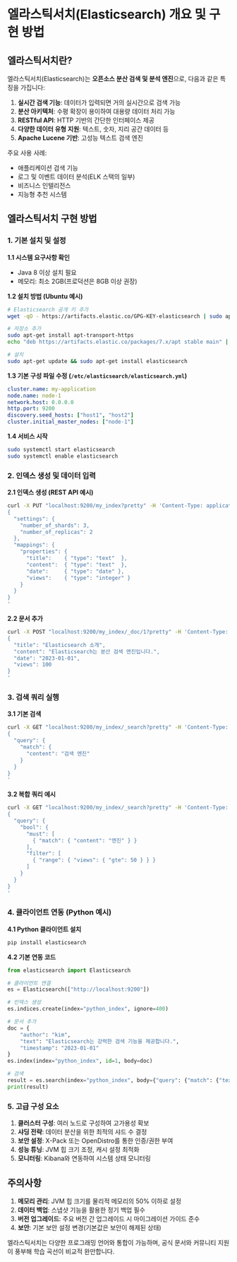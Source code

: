 # 엘라스틱서치(Elasticsearch) 개요 및 구현 방법

## 엘라스틱서치란?

엘라스틱서치(Elasticsearch)는 **오픈소스 분산 검색 및 분석 엔진**으로, 다음과 같은 특징을 가집니다:

1. **실시간 검색 기능**: 데이터가 입력되면 거의 실시간으로 검색 가능
2. **분산 아키텍처**: 수평 확장이 용이하여 대용량 데이터 처리 가능
3. **RESTful API**: HTTP 기반의 간단한 인터페이스 제공
4. **다양한 데이터 유형 지원**: 텍스트, 숫자, 지리 공간 데이터 등
5. **Apache Lucene 기반**: 고성능 텍스트 검색 엔진

주요 사용 사례:
- 애플리케이션 검색 기능
- 로그 및 이벤트 데이터 분석(ELK 스택의 일부)
- 비즈니스 인텔리전스
- 지능형 추천 시스템

## 엘라스틱서치 구현 방법

### 1. 기본 설치 및 설정

**1.1 시스템 요구사항 확인**
- Java 8 이상 설치 필요
- 메모리: 최소 2GB(프로덕션은 8GB 이상 권장)

**1.2 설치 방법 (Ubuntu 예시)**
```bash
# Elasticsearch 공개 키 추가
wget -qO - https://artifacts.elastic.co/GPG-KEY-elasticsearch | sudo apt-key add -

# 저장소 추가
sudo apt-get install apt-transport-https
echo "deb https://artifacts.elastic.co/packages/7.x/apt stable main" | sudo tee -a /etc/apt/sources.list.d/elastic-7.x.list

# 설치
sudo apt-get update && sudo apt-get install elasticsearch
```

**1.3 기본 구성 파일 수정 (`/etc/elasticsearch/elasticsearch.yml`)**
```yaml
cluster.name: my-application
node.name: node-1
network.host: 0.0.0.0
http.port: 9200
discovery.seed_hosts: ["host1", "host2"]
cluster.initial_master_nodes: ["node-1"]
```

**1.4 서비스 시작**
```bash
sudo systemctl start elasticsearch
sudo systemctl enable elasticsearch
```

### 2. 인덱스 생성 및 데이터 입력

**2.1 인덱스 생성 (REST API 예시)**
```bash
curl -X PUT "localhost:9200/my_index?pretty" -H 'Content-Type: application/json' -d'
{
  "settings": {
    "number_of_shards": 3,
    "number_of_replicas": 2
  },
  "mappings": {
    "properties": {
      "title":    { "type": "text"  },
      "content":  { "type": "text"  },
      "date":     { "type": "date" },
      "views":    { "type": "integer" }
    }
  }
}
'
```

**2.2 문서 추가**
```bash
curl -X POST "localhost:9200/my_index/_doc/1?pretty" -H 'Content-Type: application/json' -d'
{
  "title": "Elasticsearch 소개",
  "content": "Elasticsearch는 분산 검색 엔진입니다.",
  "date": "2023-01-01",
  "views": 100
}
'
```

### 3. 검색 쿼리 실행

**3.1 기본 검색**
```bash
curl -X GET "localhost:9200/my_index/_search?pretty" -H 'Content-Type: application/json' -d'
{
  "query": {
    "match": {
      "content": "검색 엔진"
    }
  }
}
'
```

**3.2 복합 쿼리 예시**
```bash
curl -X GET "localhost:9200/my_index/_search?pretty" -H 'Content-Type: application/json' -d'
{
  "query": {
    "bool": {
      "must": [
        { "match": { "content": "엔진" } }
      ],
      "filter": [
        { "range": { "views": { "gte": 50 } } }
      ]
    }
  }
}
'
```

### 4. 클라이언트 연동 (Python 예시)

**4.1 Python 클라이언트 설치**
```bash
pip install elasticsearch
```

**4.2 기본 연동 코드**
```python
from elasticsearch import Elasticsearch

# 클라이언트 연결
es = Elasticsearch(["http://localhost:9200"])

# 인덱스 생성
es.indices.create(index="python_index", ignore=400)

# 문서 추가
doc = {
    "author": "kim",
    "text": "Elasticsearch는 강력한 검색 기능을 제공합니다.",
    "timestamp": "2023-01-01"
}
es.index(index="python_index", id=1, body=doc)

# 검색
result = es.search(index="python_index", body={"query": {"match": {"text": "검색"}}})
print(result)
```

### 5. 고급 구성 요소

1. **클러스터 구성**: 여러 노드로 구성하여 고가용성 확보
2. **샤딩 전략**: 데이터 분산을 위한 최적의 샤드 수 결정
3. **보안 설정**: X-Pack 또는 OpenDistro를 통한 인증/권한 부여
4. **성능 튜닝**: JVM 힙 크기 조정, 캐시 설정 최적화
5. **모니터링**: Kibana와 연동하여 시스템 상태 모니터링

## 주의사항

1. **메모리 관리**: JVM 힙 크기를 물리적 메모리의 50% 이하로 설정
2. **데이터 백업**: 스냅샷 기능을 활용한 정기 백업 필수
3. **버전 업그레이드**: 주요 버전 간 업그레이드 시 마이그레이션 가이드 준수
4. **보안**: 기본 보안 설정 변경(기본값은 보안이 해제된 상태)

엘라스틱서치는 다양한 프로그래밍 언어와 통합이 가능하며, 공식 문서와 커뮤니티 지원이 풍부해 학습 곡선이 비교적 완만합니다.